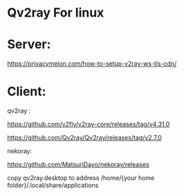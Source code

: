 # Qv2ray For linux

# Server:

https://privacymelon.com/how-to-setup-v2ray-ws-tls-cdn/

# Client:

qv2ray :

https://github.com/v2fly/v2ray-core/releases/tag/v4.31.0

https://github.com/Qv2ray/Qv2ray/releases/tag/v2.7.0

nekoray: 

https://github.com/MatsuriDayo/nekoray/releases

copy qv2ray.desktop to address /home/{your home folder}/.local/share/applications
